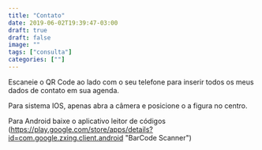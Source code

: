 ```yaml
---
title: "Contato"
date: 2019-06-02T19:39:47-03:00
draft: true
draft: false
image: ""
tags: ["consulta"]
categories: [""]
---
```


Escaneie o QR Code ao lado com o seu telefone para inserir todos os meus dados de contato em sua agenda.

Para sistema IOS, apenas abra a câmera e posicione o a figura no centro.

Para Android baixe o aplicativo leitor de códigos (https://play.google.com/store/apps/details?id=com.google.zxing.client.android "BarCode Scanner")